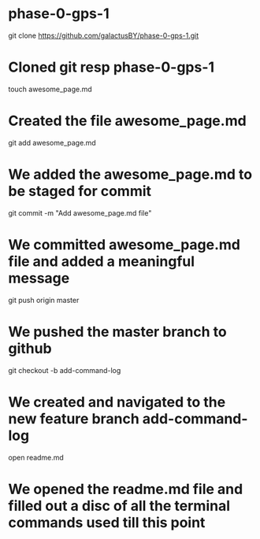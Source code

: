 # phase-0-gps-1
git clone https://github.com/galactusBY/phase-0-gps-1.git
# Cloned git resp phase-0-gps-1
touch awesome_page.md
# Created the file awesome_page.md
git add awesome_page.md
# We added the awesome_page.md to be staged for commit
git commit -m "Add awesome_page.md file"
# We committed awesome_page.md file and added a meaningful message
git push origin master
# We pushed the master branch to github
git checkout -b add-command-log
# We created and navigated to the new feature branch add-command-log
open readme.md
# We opened the readme.md file and filled out a disc of all the terminal commands used till this point